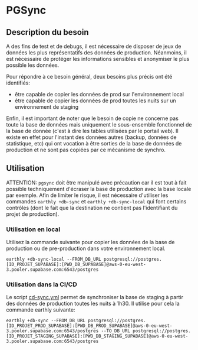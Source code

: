 # PGSync

## Description du besoin

A des fins de test et de debugs, il est nécessaire de disposer de jeux de données les plus représentatifs des données de production. Néanmoins, il est nécessaire de protéger les informations sensibles et anonymiser le plus possible les données.

Pour répondre à ce besoin général, deux besoins plus précis ont été identifiés:
- être capable de copier les données de prod sur l'environnement local
- être capable de copier les données de prod toutes les nuits sur un environnement de staging

Enfin, il est important de noter que le besoin de copie ne concerne pas toute la base de données mais uniquement le sous-ensemble fonctionnel de la base de donnée (c'est à dire les tables utilisées par le portail web). Il existe en effet pour l'instant des données autres (backup, données de statistique, etc) qui ont vocation à être sorties de la base de données de production et ne sont pas copiées par ce mécanisme de synchro.

## Utilisation

ATTENTION: `pgsync` doit être manipulé avec  précaution car il est tout à fait possible techniquement d'écraser la base de production avec la base locale par exemple. Afin de limiter le risque, il est nécessaire d'utiliser les commandes `earthly +db-sync` et `earthly +db-sync-local` qui font certains contrôles (dont le fait que la destination ne contient pas l'identifiant du projet de production).

### Utilisation en local

Utilisez la commande suivante pour copier les données de la base de production ou de pre-production dans votre environnement local.

```shell
earthly +db-sync-local --FROM_DB_URL postgresql://postgres.[ID_PROJET_SUPABASE]:[PWD_DB_SUPABASE]@aws-0-eu-west-3.pooler.supabase.com:6543/postgres
```

### Utilisation dans la CI/CD

Le script [cd-sync.yml](../../.github/workflows/cd-sync.yml) permet de synchroniser la base de staging à partir des données de production toutes les nuits à 1h30. Il utilise pour cela la commande earthly suivante:

```shell
earthly +db-sync --FROM_DB_URL postgresql://postgres.[ID_PROJET_PROD_SUPABASE]:[PWD_DB_PROD_SUPABASE]@aws-0-eu-west-3.pooler.supabase.com:6543/postgres --TO_DB_URL postgresql://postgres.[ID_PROJET_STAGING_SUPABASE]:[PWD_DB_STAGING_SUPABASE]@aws-0-eu-west-3.pooler.supabase.com:6543/postgres
```


